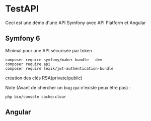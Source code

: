 # TestAPI
Ceci est une démo d'une API Symfony avec API Platform et Angular

## Symfony 6
Minimal pour une API sécurisée par token
```
composer require symfony/maker-bundle --dev
composer require api
composer require lexik/jwt-authentication-bundle
```
création des clés RSA(private/public)

Note (Avant de chercher un bug qui n'existe peux être pas) :
```
php bin/console cache:clear
```

## Angular
